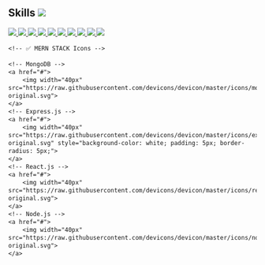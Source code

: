 <h2> Skills <img src="https://media2.giphy.com/media/QssGEmpkyEOhBCb7e1/giphy.gif" width="40px"> </h2>
<p>
    <!-- JavaScript -->
    <a href="https://github.com/Hasaranga22?tab=repositories&q=&type=&language=javascript&sort="> 
        <img width="40px" src="https://raw.githubusercontent.com/rahulbanerjee26/githubAboutMeGenerator/main/icons/javascript.svg">
    </a>
    <!-- C -->
    <a href="https://github.com/Hasaranga22?tab=repositories&q=&type=&language=c&sort="> 
        <img width="40px" src="https://raw.githubusercontent.com/rahulbanerjee26/githubAboutMeGenerator/main/icons/c.svg">
    </a>
    <!-- C++ -->
    <a href="https://github.com/Hasaranga22?tab=repositories&q=&type=&language=cpp&sort="> 
        <img width="40px" src="https://raw.githubusercontent.com/rahulbanerjee26/githubAboutMeGenerator/main/icons/cpp.svg">
    </a>
    <!-- HTML -->
    <a href="https://github.com/Hasaranga22?tab=repositories&q=&type=&language=html&sort="> 
        <img width="40px" src="https://raw.githubusercontent.com/rahulbanerjee26/githubAboutMeGenerator/main/icons/html.svg">
    </a>
    <!-- CSS -->
    <a href="https://github.com/Hasaranga22?tab=repositories&q=&type=&language=css&sort="> 
        <img width="40px" src="https://raw.githubusercontent.com/rahulbanerjee26/githubAboutMeGenerator/main/icons/css.svg">
    </a>
    <!-- PHP -->
    <a href="https://github.com/Hasaranga22?tab=repositories&q=&type=&language=php&sort="> 
        <img width="40px" src="https://cdn-icons-png.flaticon.com/512/5968/5968332.png">
    </a>
    <!-- MySQL -->
    <a href="https://github.com/Hasaranga22?tab=repositories&q=&type=&language=mysql&sort="> 
        <img width="40px" src="https://static-00.iconduck.com/assets.00/database-mysql-icon-462x512-6itsq0zm.png">
    </a>
    <!-- Java -->
    <a href="https://github.com/Hasaranga22?tab=repositories&q=&type=&language=java&sort="> 
        <img width="40px" src="https://raw.githubusercontent.com/rahulbanerjee26/githubAboutMeGenerator/main/icons/java.svg">
    </a>
    <!-- WordPress -->
    <a href="#"> 
        <img width="40px" src="https://raw.githubusercontent.com/rahulbanerjee26/githubAboutMeGenerator/main/icons/wordpress.svg">
    </a>
    <!-- Linux -->
    <a href="#"> 
        <img width="40px" src="https://raw.githubusercontent.com/rahulbanerjee26/githubAboutMeGenerator/main/icons/linux.svg">
    </a>

    <!-- ✅ MERN STACK Icons -->

    <!-- MongoDB -->
    <a href="#"> 
        <img width="40px" src="https://raw.githubusercontent.com/devicons/devicon/master/icons/mongodb/mongodb-original.svg">
    </a>
    <!-- Express.js -->
    <a href="#"> 
        <img width="40px" src="https://raw.githubusercontent.com/devicons/devicon/master/icons/express/express-original.svg" style="background-color: white; padding: 5px; border-radius: 5px;">
    </a>
    <!-- React.js -->
    <a href="#"> 
        <img width="40px" src="https://raw.githubusercontent.com/devicons/devicon/master/icons/react/react-original.svg">
    </a>
    <!-- Node.js -->
    <a href="#"> 
        <img width="40px" src="https://raw.githubusercontent.com/devicons/devicon/master/icons/nodejs/nodejs-original.svg">
    </a>
</p>
